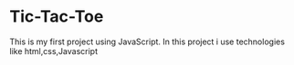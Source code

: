 # Tic-Tac-Toe
This is my first project using JavaScript.
In this project i use technologies like html,css,Javascript
